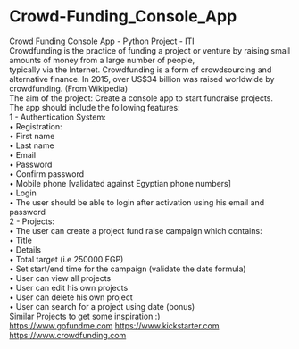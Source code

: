 # Crowd-Funding_Console_App
Crowd Funding Console App - Python Project - ITI <br/>
Crowdfunding is the practice of funding a project or venture by raising small amounts of money from a large number of people, <br/>
typically via the Internet. Crowdfunding is a form of crowdsourcing and alternative finance. In 2015, over US$34 billion was raised worldwide by crowdfunding. (From Wikipedia)<br/>
The aim of the project: Create a console app to start fundraise projects.<br/>
The app should include the following features:<br/>
1 - Authentication System:<br/>
• Registration:<br/>
  • First name<br/>
  • Last name<br/>
  • Email<br/>
  • Password<br/>
  • Confirm password<br/>
  • Mobile phone [validated against Egyptian phone numbers]<br/>
• Login<br/>
  • The user should be able to login after activation using his email and password<br/>
2 - Projects:<br/>
• The user can create a project fund raise campaign which contains:<br/>
  • Title<br/>
  • Details<br/>
  • Total target (i.e 250000 EGP)<br/>
  • Set start/end time for the campaign (validate the date formula)<br/>
• User can view all projects<br/>
• User can edit his own projects<br/>
• User can delete his own project<br/>
• User can search for a project using date (bonus)<br/>
Similar Projects to get some inspiration :)<br/>
https://www.gofundme.com https://www.kickstarter.com https://www.crowdfunding.com<br/>

